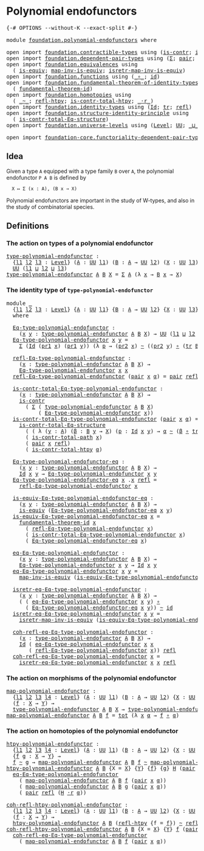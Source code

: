 # Polynomial endofunctors

<pre class="Agda"><a id="36" class="Symbol">{-#</a> <a id="40" class="Keyword">OPTIONS</a> <a id="48" class="Pragma">--without-K</a> <a id="60" class="Pragma">--exact-split</a> <a id="74" class="Symbol">#-}</a>

<a id="79" class="Keyword">module</a> <a id="86" href="foundation.polynomial-endofunctors.html" class="Module">foundation.polynomial-endofunctors</a> <a id="121" class="Keyword">where</a>

<a id="128" class="Keyword">open</a> <a id="133" class="Keyword">import</a> <a id="140" href="foundation.contractible-types.html" class="Module">foundation.contractible-types</a> <a id="170" class="Keyword">using</a> <a id="176" class="Symbol">(</a><a id="177" href="foundation-core.contractible-types.html#993" class="Function">is-contr</a><a id="185" class="Symbol">;</a> <a id="187" href="foundation-core.contractible-types.html#2033" class="Function">is-contr-total-path</a><a id="206" class="Symbol">)</a>
<a id="208" class="Keyword">open</a> <a id="213" class="Keyword">import</a> <a id="220" href="foundation.dependent-pair-types.html" class="Module">foundation.dependent-pair-types</a> <a id="252" class="Keyword">using</a> <a id="258" class="Symbol">(</a><a id="259" href="foundation-core.dependent-pair-types.html#502" class="Record">Σ</a><a id="260" class="Symbol">;</a> <a id="262" href="foundation-core.dependent-pair-types.html#575" class="InductiveConstructor">pair</a><a id="266" class="Symbol">;</a> <a id="268" href="foundation-core.dependent-pair-types.html#592" class="Field">pr1</a><a id="271" class="Symbol">;</a> <a id="273" href="foundation-core.dependent-pair-types.html#604" class="Field">pr2</a><a id="276" class="Symbol">)</a>
<a id="278" class="Keyword">open</a> <a id="283" class="Keyword">import</a> <a id="290" href="foundation.equivalences.html" class="Module">foundation.equivalences</a> <a id="314" class="Keyword">using</a>
  <a id="322" class="Symbol">(</a> <a id="324" href="foundation-core.equivalences.html#1543" class="Function">is-equiv</a><a id="332" class="Symbol">;</a> <a id="334" href="foundation-core.equivalences.html#4174" class="Function">map-inv-is-equiv</a><a id="350" class="Symbol">;</a> <a id="352" href="foundation-core.equivalences.html#4382" class="Function">isretr-map-inv-is-equiv</a><a id="375" class="Symbol">)</a>
<a id="377" class="Keyword">open</a> <a id="382" class="Keyword">import</a> <a id="389" href="foundation.functions.html" class="Module">foundation.functions</a> <a id="410" class="Keyword">using</a> <a id="416" class="Symbol">(</a><a id="417" href="foundation-core.functions.html#407" class="Function Operator">_∘_</a><a id="420" class="Symbol">;</a> <a id="422" href="foundation-core.functions.html#309" class="Function">id</a><a id="424" class="Symbol">)</a>
<a id="426" class="Keyword">open</a> <a id="431" class="Keyword">import</a> <a id="438" href="foundation.fundamental-theorem-of-identity-types.html" class="Module">foundation.fundamental-theorem-of-identity-types</a> <a id="487" class="Keyword">using</a>
  <a id="495" class="Symbol">(</a> <a id="497" href="foundation-core.fundamental-theorem-of-identity-types.html#1891" class="Function">fundamental-theorem-id</a><a id="519" class="Symbol">)</a>
<a id="521" class="Keyword">open</a> <a id="526" class="Keyword">import</a> <a id="533" href="foundation.homotopies.html" class="Module">foundation.homotopies</a> <a id="555" class="Keyword">using</a>
  <a id="563" class="Symbol">(</a> <a id="565" href="foundation-core.homotopies.html#614" class="Function Operator">_~_</a><a id="568" class="Symbol">;</a> <a id="570" href="foundation-core.homotopies.html#728" class="Function">refl-htpy</a><a id="579" class="Symbol">;</a> <a id="581" href="foundation.homotopies.html#3137" class="Function">is-contr-total-htpy</a><a id="600" class="Symbol">;</a> <a id="602" href="foundation-core.homotopies.html#2070" class="Function Operator">_·r_</a><a id="606" class="Symbol">)</a>
<a id="608" class="Keyword">open</a> <a id="613" class="Keyword">import</a> <a id="620" href="foundation.identity-types.html" class="Module">foundation.identity-types</a> <a id="646" class="Keyword">using</a> <a id="652" class="Symbol">(</a><a id="653" href="foundation-core.identity-types.html#1754" class="Datatype">Id</a><a id="655" class="Symbol">;</a> <a id="657" href="foundation-core.identity-types.html#5689" class="Function">tr</a><a id="659" class="Symbol">;</a> <a id="661" href="foundation-core.identity-types.html#1807" class="InductiveConstructor">refl</a><a id="665" class="Symbol">)</a>
<a id="667" class="Keyword">open</a> <a id="672" class="Keyword">import</a> <a id="679" href="foundation.structure-identity-principle.html" class="Module">foundation.structure-identity-principle</a> <a id="719" class="Keyword">using</a>
  <a id="727" class="Symbol">(</a> <a id="729" href="foundation.structure-identity-principle.html#1341" class="Function">is-contr-total-Eq-structure</a><a id="756" class="Symbol">)</a>
<a id="758" class="Keyword">open</a> <a id="763" class="Keyword">import</a> <a id="770" href="foundation.universe-levels.html" class="Module">foundation.universe-levels</a> <a id="797" class="Keyword">using</a> <a id="803" class="Symbol">(</a><a id="804" href="Agda.Primitive.html#597" class="Postulate">Level</a><a id="809" class="Symbol">;</a> <a id="811" href="foundation-core.universe-levels.html#222" class="Primitive">UU</a><a id="813" class="Symbol">;</a> <a id="815" href="Agda.Primitive.html#810" class="Primitive Operator">_⊔_</a><a id="818" class="Symbol">)</a>

<a id="821" class="Keyword">open</a> <a id="826" class="Keyword">import</a> <a id="833" href="foundation-core.functoriality-dependent-pair-types.html" class="Module">foundation-core.functoriality-dependent-pair-types</a> <a id="884" class="Keyword">using</a> <a id="890" class="Symbol">(</a><a id="891" href="foundation-core.functoriality-dependent-pair-types.html#1881" class="Function">tot</a><a id="894" class="Symbol">)</a>
</pre>
## Idea

Given a type `A` equipped with a type family `B` over `A`, the polynomial endofunctor `P A B` is defined by

```md
  X ↦ Σ (x : A), (B x → X)
```

Polynomial endofunctors are important in the study of W-types, and also in the study of combinatorial species.

## Definitions

### The action on types of a polynomial endofunctor

<pre class="Agda"><a id="type-polynomial-endofunctor"></a><a id="1246" href="foundation.polynomial-endofunctors.html#1246" class="Function">type-polynomial-endofunctor</a> <a id="1274" class="Symbol">:</a>
  <a id="1278" class="Symbol">{</a><a id="1279" href="foundation.polynomial-endofunctors.html#1279" class="Bound">l1</a> <a id="1282" href="foundation.polynomial-endofunctors.html#1282" class="Bound">l2</a> <a id="1285" href="foundation.polynomial-endofunctors.html#1285" class="Bound">l3</a> <a id="1288" class="Symbol">:</a> <a id="1290" href="Agda.Primitive.html#597" class="Postulate">Level</a><a id="1295" class="Symbol">}</a> <a id="1297" class="Symbol">(</a><a id="1298" href="foundation.polynomial-endofunctors.html#1298" class="Bound">A</a> <a id="1300" class="Symbol">:</a> <a id="1302" href="foundation-core.universe-levels.html#222" class="Primitive">UU</a> <a id="1305" href="foundation.polynomial-endofunctors.html#1279" class="Bound">l1</a><a id="1307" class="Symbol">)</a> <a id="1309" class="Symbol">(</a><a id="1310" href="foundation.polynomial-endofunctors.html#1310" class="Bound">B</a> <a id="1312" class="Symbol">:</a> <a id="1314" href="foundation.polynomial-endofunctors.html#1298" class="Bound">A</a> <a id="1316" class="Symbol">→</a> <a id="1318" href="foundation-core.universe-levels.html#222" class="Primitive">UU</a> <a id="1321" href="foundation.polynomial-endofunctors.html#1282" class="Bound">l2</a><a id="1323" class="Symbol">)</a> <a id="1325" class="Symbol">(</a><a id="1326" href="foundation.polynomial-endofunctors.html#1326" class="Bound">X</a> <a id="1328" class="Symbol">:</a> <a id="1330" href="foundation-core.universe-levels.html#222" class="Primitive">UU</a> <a id="1333" href="foundation.polynomial-endofunctors.html#1285" class="Bound">l3</a><a id="1335" class="Symbol">)</a> <a id="1337" class="Symbol">→</a>
  <a id="1341" href="foundation-core.universe-levels.html#222" class="Primitive">UU</a> <a id="1344" class="Symbol">(</a><a id="1345" href="foundation.polynomial-endofunctors.html#1279" class="Bound">l1</a> <a id="1348" href="Agda.Primitive.html#810" class="Primitive Operator">⊔</a> <a id="1350" href="foundation.polynomial-endofunctors.html#1282" class="Bound">l2</a> <a id="1353" href="Agda.Primitive.html#810" class="Primitive Operator">⊔</a> <a id="1355" href="foundation.polynomial-endofunctors.html#1285" class="Bound">l3</a><a id="1357" class="Symbol">)</a>
<a id="1359" href="foundation.polynomial-endofunctors.html#1246" class="Function">type-polynomial-endofunctor</a> <a id="1387" href="foundation.polynomial-endofunctors.html#1387" class="Bound">A</a> <a id="1389" href="foundation.polynomial-endofunctors.html#1389" class="Bound">B</a> <a id="1391" href="foundation.polynomial-endofunctors.html#1391" class="Bound">X</a> <a id="1393" class="Symbol">=</a> <a id="1395" href="foundation-core.dependent-pair-types.html#502" class="Record">Σ</a> <a id="1397" href="foundation.polynomial-endofunctors.html#1387" class="Bound">A</a> <a id="1399" class="Symbol">(λ</a> <a id="1402" href="foundation.polynomial-endofunctors.html#1402" class="Bound">x</a> <a id="1404" class="Symbol">→</a> <a id="1406" href="foundation.polynomial-endofunctors.html#1389" class="Bound">B</a> <a id="1408" href="foundation.polynomial-endofunctors.html#1402" class="Bound">x</a> <a id="1410" class="Symbol">→</a> <a id="1412" href="foundation.polynomial-endofunctors.html#1391" class="Bound">X</a><a id="1413" class="Symbol">)</a>
</pre>
### The identity type of `type-polynomial-endofunctor`

<pre class="Agda"><a id="1484" class="Keyword">module</a> <a id="1491" href="foundation.polynomial-endofunctors.html#1491" class="Module">_</a>
  <a id="1495" class="Symbol">{</a><a id="1496" href="foundation.polynomial-endofunctors.html#1496" class="Bound">l1</a> <a id="1499" href="foundation.polynomial-endofunctors.html#1499" class="Bound">l2</a> <a id="1502" href="foundation.polynomial-endofunctors.html#1502" class="Bound">l3</a> <a id="1505" class="Symbol">:</a> <a id="1507" href="Agda.Primitive.html#597" class="Postulate">Level</a><a id="1512" class="Symbol">}</a> <a id="1514" class="Symbol">{</a><a id="1515" href="foundation.polynomial-endofunctors.html#1515" class="Bound">A</a> <a id="1517" class="Symbol">:</a> <a id="1519" href="foundation-core.universe-levels.html#222" class="Primitive">UU</a> <a id="1522" href="foundation.polynomial-endofunctors.html#1496" class="Bound">l1</a><a id="1524" class="Symbol">}</a> <a id="1526" class="Symbol">{</a><a id="1527" href="foundation.polynomial-endofunctors.html#1527" class="Bound">B</a> <a id="1529" class="Symbol">:</a> <a id="1531" href="foundation.polynomial-endofunctors.html#1515" class="Bound">A</a> <a id="1533" class="Symbol">→</a> <a id="1535" href="foundation-core.universe-levels.html#222" class="Primitive">UU</a> <a id="1538" href="foundation.polynomial-endofunctors.html#1499" class="Bound">l2</a><a id="1540" class="Symbol">}</a> <a id="1542" class="Symbol">{</a><a id="1543" href="foundation.polynomial-endofunctors.html#1543" class="Bound">X</a> <a id="1545" class="Symbol">:</a> <a id="1547" href="foundation-core.universe-levels.html#222" class="Primitive">UU</a> <a id="1550" href="foundation.polynomial-endofunctors.html#1502" class="Bound">l3</a><a id="1552" class="Symbol">}</a>
  <a id="1556" class="Keyword">where</a>

  <a id="1565" href="foundation.polynomial-endofunctors.html#1565" class="Function">Eq-type-polynomial-endofunctor</a> <a id="1596" class="Symbol">:</a>
    <a id="1602" class="Symbol">(</a><a id="1603" href="foundation.polynomial-endofunctors.html#1603" class="Bound">x</a> <a id="1605" href="foundation.polynomial-endofunctors.html#1605" class="Bound">y</a> <a id="1607" class="Symbol">:</a> <a id="1609" href="foundation.polynomial-endofunctors.html#1246" class="Function">type-polynomial-endofunctor</a> <a id="1637" href="foundation.polynomial-endofunctors.html#1515" class="Bound">A</a> <a id="1639" href="foundation.polynomial-endofunctors.html#1527" class="Bound">B</a> <a id="1641" href="foundation.polynomial-endofunctors.html#1543" class="Bound">X</a><a id="1642" class="Symbol">)</a> <a id="1644" class="Symbol">→</a> <a id="1646" href="foundation-core.universe-levels.html#222" class="Primitive">UU</a> <a id="1649" class="Symbol">(</a><a id="1650" href="foundation.polynomial-endofunctors.html#1496" class="Bound">l1</a> <a id="1653" href="Agda.Primitive.html#810" class="Primitive Operator">⊔</a> <a id="1655" href="foundation.polynomial-endofunctors.html#1499" class="Bound">l2</a> <a id="1658" href="Agda.Primitive.html#810" class="Primitive Operator">⊔</a> <a id="1660" href="foundation.polynomial-endofunctors.html#1502" class="Bound">l3</a><a id="1662" class="Symbol">)</a>
  <a id="1666" href="foundation.polynomial-endofunctors.html#1565" class="Function">Eq-type-polynomial-endofunctor</a> <a id="1697" href="foundation.polynomial-endofunctors.html#1697" class="Bound">x</a> <a id="1699" href="foundation.polynomial-endofunctors.html#1699" class="Bound">y</a> <a id="1701" class="Symbol">=</a>
    <a id="1707" href="foundation-core.dependent-pair-types.html#502" class="Record">Σ</a> <a id="1709" class="Symbol">(</a><a id="1710" href="foundation-core.identity-types.html#1754" class="Datatype">Id</a> <a id="1713" class="Symbol">(</a><a id="1714" href="foundation-core.dependent-pair-types.html#592" class="Field">pr1</a> <a id="1718" href="foundation.polynomial-endofunctors.html#1697" class="Bound">x</a><a id="1719" class="Symbol">)</a> <a id="1721" class="Symbol">(</a><a id="1722" href="foundation-core.dependent-pair-types.html#592" class="Field">pr1</a> <a id="1726" href="foundation.polynomial-endofunctors.html#1699" class="Bound">y</a><a id="1727" class="Symbol">))</a> <a id="1730" class="Symbol">(λ</a> <a id="1733" href="foundation.polynomial-endofunctors.html#1733" class="Bound">p</a> <a id="1735" class="Symbol">→</a> <a id="1737" class="Symbol">(</a><a id="1738" href="foundation-core.dependent-pair-types.html#604" class="Field">pr2</a> <a id="1742" href="foundation.polynomial-endofunctors.html#1697" class="Bound">x</a><a id="1743" class="Symbol">)</a> <a id="1745" href="foundation-core.homotopies.html#614" class="Function Operator">~</a> <a id="1747" class="Symbol">((</a><a id="1749" href="foundation-core.dependent-pair-types.html#604" class="Field">pr2</a> <a id="1753" href="foundation.polynomial-endofunctors.html#1699" class="Bound">y</a><a id="1754" class="Symbol">)</a> <a id="1756" href="foundation-core.functions.html#407" class="Function Operator">∘</a> <a id="1758" class="Symbol">(</a><a id="1759" href="foundation-core.identity-types.html#5689" class="Function">tr</a> <a id="1762" href="foundation.polynomial-endofunctors.html#1527" class="Bound">B</a> <a id="1764" href="foundation.polynomial-endofunctors.html#1733" class="Bound">p</a><a id="1765" class="Symbol">)))</a>

  <a id="1772" href="foundation.polynomial-endofunctors.html#1772" class="Function">refl-Eq-type-polynomial-endofunctor</a> <a id="1808" class="Symbol">:</a>
    <a id="1814" class="Symbol">(</a><a id="1815" href="foundation.polynomial-endofunctors.html#1815" class="Bound">x</a> <a id="1817" class="Symbol">:</a> <a id="1819" href="foundation.polynomial-endofunctors.html#1246" class="Function">type-polynomial-endofunctor</a> <a id="1847" href="foundation.polynomial-endofunctors.html#1515" class="Bound">A</a> <a id="1849" href="foundation.polynomial-endofunctors.html#1527" class="Bound">B</a> <a id="1851" href="foundation.polynomial-endofunctors.html#1543" class="Bound">X</a><a id="1852" class="Symbol">)</a> <a id="1854" class="Symbol">→</a>
    <a id="1860" href="foundation.polynomial-endofunctors.html#1565" class="Function">Eq-type-polynomial-endofunctor</a> <a id="1891" href="foundation.polynomial-endofunctors.html#1815" class="Bound">x</a> <a id="1893" href="foundation.polynomial-endofunctors.html#1815" class="Bound">x</a>
  <a id="1897" href="foundation.polynomial-endofunctors.html#1772" class="Function">refl-Eq-type-polynomial-endofunctor</a> <a id="1933" class="Symbol">(</a><a id="1934" href="foundation-core.dependent-pair-types.html#575" class="InductiveConstructor">pair</a> <a id="1939" href="foundation.polynomial-endofunctors.html#1939" class="Bound">x</a> <a id="1941" href="foundation.polynomial-endofunctors.html#1941" class="Bound">α</a><a id="1942" class="Symbol">)</a> <a id="1944" class="Symbol">=</a> <a id="1946" href="foundation-core.dependent-pair-types.html#575" class="InductiveConstructor">pair</a> <a id="1951" href="foundation-core.identity-types.html#1807" class="InductiveConstructor">refl</a> <a id="1956" href="foundation-core.homotopies.html#728" class="Function">refl-htpy</a>

  <a id="1969" href="foundation.polynomial-endofunctors.html#1969" class="Function">is-contr-total-Eq-type-polynomial-endofunctor</a> <a id="2015" class="Symbol">:</a>
    <a id="2021" class="Symbol">(</a><a id="2022" href="foundation.polynomial-endofunctors.html#2022" class="Bound">x</a> <a id="2024" class="Symbol">:</a> <a id="2026" href="foundation.polynomial-endofunctors.html#1246" class="Function">type-polynomial-endofunctor</a> <a id="2054" href="foundation.polynomial-endofunctors.html#1515" class="Bound">A</a> <a id="2056" href="foundation.polynomial-endofunctors.html#1527" class="Bound">B</a> <a id="2058" href="foundation.polynomial-endofunctors.html#1543" class="Bound">X</a><a id="2059" class="Symbol">)</a> <a id="2061" class="Symbol">→</a>
    <a id="2067" href="foundation-core.contractible-types.html#993" class="Function">is-contr</a>
      <a id="2082" class="Symbol">(</a> <a id="2084" href="foundation-core.dependent-pair-types.html#502" class="Record">Σ</a> <a id="2086" class="Symbol">(</a> <a id="2088" href="foundation.polynomial-endofunctors.html#1246" class="Function">type-polynomial-endofunctor</a> <a id="2116" href="foundation.polynomial-endofunctors.html#1515" class="Bound">A</a> <a id="2118" href="foundation.polynomial-endofunctors.html#1527" class="Bound">B</a> <a id="2120" href="foundation.polynomial-endofunctors.html#1543" class="Bound">X</a><a id="2121" class="Symbol">)</a>
          <a id="2133" class="Symbol">(</a> <a id="2135" href="foundation.polynomial-endofunctors.html#1565" class="Function">Eq-type-polynomial-endofunctor</a> <a id="2166" href="foundation.polynomial-endofunctors.html#2022" class="Bound">x</a><a id="2167" class="Symbol">))</a>
  <a id="2172" href="foundation.polynomial-endofunctors.html#1969" class="Function">is-contr-total-Eq-type-polynomial-endofunctor</a> <a id="2218" class="Symbol">(</a><a id="2219" href="foundation-core.dependent-pair-types.html#575" class="InductiveConstructor">pair</a> <a id="2224" href="foundation.polynomial-endofunctors.html#2224" class="Bound">x</a> <a id="2226" href="foundation.polynomial-endofunctors.html#2226" class="Bound">α</a><a id="2227" class="Symbol">)</a> <a id="2229" class="Symbol">=</a>
    <a id="2235" href="foundation.structure-identity-principle.html#1341" class="Function">is-contr-total-Eq-structure</a>
      <a id="2269" class="Symbol">(</a> <a id="2271" class="Symbol">(</a> <a id="2273" class="Symbol">λ</a> <a id="2275" class="Symbol">(</a><a id="2276" href="foundation.polynomial-endofunctors.html#2276" class="Bound">y</a> <a id="2278" class="Symbol">:</a> <a id="2280" href="foundation.polynomial-endofunctors.html#1515" class="Bound">A</a><a id="2281" class="Symbol">)</a> <a id="2283" class="Symbol">(</a><a id="2284" href="foundation.polynomial-endofunctors.html#2284" class="Bound">β</a> <a id="2286" class="Symbol">:</a> <a id="2288" href="foundation.polynomial-endofunctors.html#1527" class="Bound">B</a> <a id="2290" href="foundation.polynomial-endofunctors.html#2276" class="Bound">y</a> <a id="2292" class="Symbol">→</a> <a id="2294" href="foundation.polynomial-endofunctors.html#1543" class="Bound">X</a><a id="2295" class="Symbol">)</a> <a id="2297" class="Symbol">(</a><a id="2298" href="foundation.polynomial-endofunctors.html#2298" class="Bound">p</a> <a id="2300" class="Symbol">:</a> <a id="2302" href="foundation-core.identity-types.html#1754" class="Datatype">Id</a> <a id="2305" href="foundation.polynomial-endofunctors.html#2224" class="Bound">x</a> <a id="2307" href="foundation.polynomial-endofunctors.html#2276" class="Bound">y</a><a id="2308" class="Symbol">)</a> <a id="2310" class="Symbol">→</a> <a id="2312" href="foundation.polynomial-endofunctors.html#2226" class="Bound">α</a> <a id="2314" href="foundation-core.homotopies.html#614" class="Function Operator">~</a> <a id="2316" class="Symbol">(</a><a id="2317" href="foundation.polynomial-endofunctors.html#2284" class="Bound">β</a> <a id="2319" href="foundation-core.functions.html#407" class="Function Operator">∘</a> <a id="2321" href="foundation-core.identity-types.html#5689" class="Function">tr</a> <a id="2324" href="foundation.polynomial-endofunctors.html#1527" class="Bound">B</a> <a id="2326" href="foundation.polynomial-endofunctors.html#2298" class="Bound">p</a><a id="2327" class="Symbol">)))</a>
      <a id="2337" class="Symbol">(</a> <a id="2339" href="foundation-core.contractible-types.html#2033" class="Function">is-contr-total-path</a> <a id="2359" href="foundation.polynomial-endofunctors.html#2224" class="Bound">x</a><a id="2360" class="Symbol">)</a>
      <a id="2368" class="Symbol">(</a> <a id="2370" href="foundation-core.dependent-pair-types.html#575" class="InductiveConstructor">pair</a> <a id="2375" href="foundation.polynomial-endofunctors.html#2224" class="Bound">x</a> <a id="2377" href="foundation-core.identity-types.html#1807" class="InductiveConstructor">refl</a><a id="2381" class="Symbol">)</a>
      <a id="2389" class="Symbol">(</a> <a id="2391" href="foundation.homotopies.html#3137" class="Function">is-contr-total-htpy</a> <a id="2411" href="foundation.polynomial-endofunctors.html#2226" class="Bound">α</a><a id="2412" class="Symbol">)</a>

  <a id="2417" href="foundation.polynomial-endofunctors.html#2417" class="Function">Eq-type-polynomial-endofunctor-eq</a> <a id="2451" class="Symbol">:</a>
    <a id="2457" class="Symbol">(</a><a id="2458" href="foundation.polynomial-endofunctors.html#2458" class="Bound">x</a> <a id="2460" href="foundation.polynomial-endofunctors.html#2460" class="Bound">y</a> <a id="2462" class="Symbol">:</a> <a id="2464" href="foundation.polynomial-endofunctors.html#1246" class="Function">type-polynomial-endofunctor</a> <a id="2492" href="foundation.polynomial-endofunctors.html#1515" class="Bound">A</a> <a id="2494" href="foundation.polynomial-endofunctors.html#1527" class="Bound">B</a> <a id="2496" href="foundation.polynomial-endofunctors.html#1543" class="Bound">X</a><a id="2497" class="Symbol">)</a> <a id="2499" class="Symbol">→</a>
    <a id="2505" href="foundation-core.identity-types.html#1754" class="Datatype">Id</a> <a id="2508" href="foundation.polynomial-endofunctors.html#2458" class="Bound">x</a> <a id="2510" href="foundation.polynomial-endofunctors.html#2460" class="Bound">y</a> <a id="2512" class="Symbol">→</a> <a id="2514" href="foundation.polynomial-endofunctors.html#1565" class="Function">Eq-type-polynomial-endofunctor</a> <a id="2545" href="foundation.polynomial-endofunctors.html#2458" class="Bound">x</a> <a id="2547" href="foundation.polynomial-endofunctors.html#2460" class="Bound">y</a>
  <a id="2551" href="foundation.polynomial-endofunctors.html#2417" class="Function">Eq-type-polynomial-endofunctor-eq</a> <a id="2585" href="foundation.polynomial-endofunctors.html#2585" class="Bound">x</a> <a id="2587" class="DottedPattern Symbol">.</a><a id="2588" href="foundation.polynomial-endofunctors.html#2585" class="DottedPattern Bound">x</a> <a id="2590" href="foundation-core.identity-types.html#1807" class="InductiveConstructor">refl</a> <a id="2595" class="Symbol">=</a>
    <a id="2601" href="foundation.polynomial-endofunctors.html#1772" class="Function">refl-Eq-type-polynomial-endofunctor</a> <a id="2637" href="foundation.polynomial-endofunctors.html#2585" class="Bound">x</a>

  <a id="2642" href="foundation.polynomial-endofunctors.html#2642" class="Function">is-equiv-Eq-type-polynomial-endofunctor-eq</a> <a id="2685" class="Symbol">:</a>
    <a id="2691" class="Symbol">(</a><a id="2692" href="foundation.polynomial-endofunctors.html#2692" class="Bound">x</a> <a id="2694" href="foundation.polynomial-endofunctors.html#2694" class="Bound">y</a> <a id="2696" class="Symbol">:</a> <a id="2698" href="foundation.polynomial-endofunctors.html#1246" class="Function">type-polynomial-endofunctor</a> <a id="2726" href="foundation.polynomial-endofunctors.html#1515" class="Bound">A</a> <a id="2728" href="foundation.polynomial-endofunctors.html#1527" class="Bound">B</a> <a id="2730" href="foundation.polynomial-endofunctors.html#1543" class="Bound">X</a><a id="2731" class="Symbol">)</a> <a id="2733" class="Symbol">→</a>
    <a id="2739" href="foundation-core.equivalences.html#1543" class="Function">is-equiv</a> <a id="2748" class="Symbol">(</a><a id="2749" href="foundation.polynomial-endofunctors.html#2417" class="Function">Eq-type-polynomial-endofunctor-eq</a> <a id="2783" href="foundation.polynomial-endofunctors.html#2692" class="Bound">x</a> <a id="2785" href="foundation.polynomial-endofunctors.html#2694" class="Bound">y</a><a id="2786" class="Symbol">)</a>
  <a id="2790" href="foundation.polynomial-endofunctors.html#2642" class="Function">is-equiv-Eq-type-polynomial-endofunctor-eq</a> <a id="2833" href="foundation.polynomial-endofunctors.html#2833" class="Bound">x</a> <a id="2835" class="Symbol">=</a>
    <a id="2841" href="foundation-core.fundamental-theorem-of-identity-types.html#1891" class="Function">fundamental-theorem-id</a> <a id="2864" href="foundation.polynomial-endofunctors.html#2833" class="Bound">x</a>
      <a id="2872" class="Symbol">(</a> <a id="2874" href="foundation.polynomial-endofunctors.html#1772" class="Function">refl-Eq-type-polynomial-endofunctor</a> <a id="2910" href="foundation.polynomial-endofunctors.html#2833" class="Bound">x</a><a id="2911" class="Symbol">)</a>
      <a id="2919" class="Symbol">(</a> <a id="2921" href="foundation.polynomial-endofunctors.html#1969" class="Function">is-contr-total-Eq-type-polynomial-endofunctor</a> <a id="2967" href="foundation.polynomial-endofunctors.html#2833" class="Bound">x</a><a id="2968" class="Symbol">)</a>
      <a id="2976" class="Symbol">(</a> <a id="2978" href="foundation.polynomial-endofunctors.html#2417" class="Function">Eq-type-polynomial-endofunctor-eq</a> <a id="3012" href="foundation.polynomial-endofunctors.html#2833" class="Bound">x</a><a id="3013" class="Symbol">)</a>

  <a id="3018" href="foundation.polynomial-endofunctors.html#3018" class="Function">eq-Eq-type-polynomial-endofunctor</a> <a id="3052" class="Symbol">:</a>
    <a id="3058" class="Symbol">(</a><a id="3059" href="foundation.polynomial-endofunctors.html#3059" class="Bound">x</a> <a id="3061" href="foundation.polynomial-endofunctors.html#3061" class="Bound">y</a> <a id="3063" class="Symbol">:</a> <a id="3065" href="foundation.polynomial-endofunctors.html#1246" class="Function">type-polynomial-endofunctor</a> <a id="3093" href="foundation.polynomial-endofunctors.html#1515" class="Bound">A</a> <a id="3095" href="foundation.polynomial-endofunctors.html#1527" class="Bound">B</a> <a id="3097" href="foundation.polynomial-endofunctors.html#1543" class="Bound">X</a><a id="3098" class="Symbol">)</a> <a id="3100" class="Symbol">→</a>
    <a id="3106" href="foundation.polynomial-endofunctors.html#1565" class="Function">Eq-type-polynomial-endofunctor</a> <a id="3137" href="foundation.polynomial-endofunctors.html#3059" class="Bound">x</a> <a id="3139" href="foundation.polynomial-endofunctors.html#3061" class="Bound">y</a> <a id="3141" class="Symbol">→</a> <a id="3143" href="foundation-core.identity-types.html#1754" class="Datatype">Id</a> <a id="3146" href="foundation.polynomial-endofunctors.html#3059" class="Bound">x</a> <a id="3148" href="foundation.polynomial-endofunctors.html#3061" class="Bound">y</a>
  <a id="3152" href="foundation.polynomial-endofunctors.html#3018" class="Function">eq-Eq-type-polynomial-endofunctor</a> <a id="3186" href="foundation.polynomial-endofunctors.html#3186" class="Bound">x</a> <a id="3188" href="foundation.polynomial-endofunctors.html#3188" class="Bound">y</a> <a id="3190" class="Symbol">=</a>
    <a id="3196" href="foundation-core.equivalences.html#4174" class="Function">map-inv-is-equiv</a> <a id="3213" class="Symbol">(</a><a id="3214" href="foundation.polynomial-endofunctors.html#2642" class="Function">is-equiv-Eq-type-polynomial-endofunctor-eq</a> <a id="3257" href="foundation.polynomial-endofunctors.html#3186" class="Bound">x</a> <a id="3259" href="foundation.polynomial-endofunctors.html#3188" class="Bound">y</a><a id="3260" class="Symbol">)</a>

  <a id="3265" href="foundation.polynomial-endofunctors.html#3265" class="Function">isretr-eq-Eq-type-polynomial-endofunctor</a> <a id="3306" class="Symbol">:</a>
    <a id="3312" class="Symbol">(</a><a id="3313" href="foundation.polynomial-endofunctors.html#3313" class="Bound">x</a> <a id="3315" href="foundation.polynomial-endofunctors.html#3315" class="Bound">y</a> <a id="3317" class="Symbol">:</a> <a id="3319" href="foundation.polynomial-endofunctors.html#1246" class="Function">type-polynomial-endofunctor</a> <a id="3347" href="foundation.polynomial-endofunctors.html#1515" class="Bound">A</a> <a id="3349" href="foundation.polynomial-endofunctors.html#1527" class="Bound">B</a> <a id="3351" href="foundation.polynomial-endofunctors.html#1543" class="Bound">X</a><a id="3352" class="Symbol">)</a> <a id="3354" class="Symbol">→</a>
    <a id="3360" class="Symbol">(</a> <a id="3362" class="Symbol">(</a> <a id="3364" href="foundation.polynomial-endofunctors.html#3018" class="Function">eq-Eq-type-polynomial-endofunctor</a> <a id="3398" href="foundation.polynomial-endofunctors.html#3313" class="Bound">x</a> <a id="3400" href="foundation.polynomial-endofunctors.html#3315" class="Bound">y</a><a id="3401" class="Symbol">)</a> <a id="3403" href="foundation-core.functions.html#407" class="Function Operator">∘</a>
      <a id="3411" class="Symbol">(</a> <a id="3413" href="foundation.polynomial-endofunctors.html#2417" class="Function">Eq-type-polynomial-endofunctor-eq</a> <a id="3447" href="foundation.polynomial-endofunctors.html#3313" class="Bound">x</a> <a id="3449" href="foundation.polynomial-endofunctors.html#3315" class="Bound">y</a><a id="3450" class="Symbol">))</a> <a id="3453" href="foundation-core.homotopies.html#614" class="Function Operator">~</a> <a id="3455" href="foundation-core.functions.html#309" class="Function">id</a>
  <a id="3460" href="foundation.polynomial-endofunctors.html#3265" class="Function">isretr-eq-Eq-type-polynomial-endofunctor</a> <a id="3501" href="foundation.polynomial-endofunctors.html#3501" class="Bound">x</a> <a id="3503" href="foundation.polynomial-endofunctors.html#3503" class="Bound">y</a> <a id="3505" class="Symbol">=</a>
    <a id="3511" href="foundation-core.equivalences.html#4382" class="Function">isretr-map-inv-is-equiv</a> <a id="3535" class="Symbol">(</a><a id="3536" href="foundation.polynomial-endofunctors.html#2642" class="Function">is-equiv-Eq-type-polynomial-endofunctor-eq</a> <a id="3579" href="foundation.polynomial-endofunctors.html#3501" class="Bound">x</a> <a id="3581" href="foundation.polynomial-endofunctors.html#3503" class="Bound">y</a><a id="3582" class="Symbol">)</a>

  <a id="3587" href="foundation.polynomial-endofunctors.html#3587" class="Function">coh-refl-eq-Eq-type-polynomial-endofunctor</a> <a id="3630" class="Symbol">:</a>
    <a id="3636" class="Symbol">(</a><a id="3637" href="foundation.polynomial-endofunctors.html#3637" class="Bound">x</a> <a id="3639" class="Symbol">:</a> <a id="3641" href="foundation.polynomial-endofunctors.html#1246" class="Function">type-polynomial-endofunctor</a> <a id="3669" href="foundation.polynomial-endofunctors.html#1515" class="Bound">A</a> <a id="3671" href="foundation.polynomial-endofunctors.html#1527" class="Bound">B</a> <a id="3673" href="foundation.polynomial-endofunctors.html#1543" class="Bound">X</a><a id="3674" class="Symbol">)</a> <a id="3676" class="Symbol">→</a>
    <a id="3682" href="foundation-core.identity-types.html#1754" class="Datatype">Id</a> <a id="3685" class="Symbol">(</a> <a id="3687" href="foundation.polynomial-endofunctors.html#3018" class="Function">eq-Eq-type-polynomial-endofunctor</a> <a id="3721" href="foundation.polynomial-endofunctors.html#3637" class="Bound">x</a> <a id="3723" href="foundation.polynomial-endofunctors.html#3637" class="Bound">x</a>
       <a id="3732" class="Symbol">(</a> <a id="3734" href="foundation.polynomial-endofunctors.html#1772" class="Function">refl-Eq-type-polynomial-endofunctor</a> <a id="3770" href="foundation.polynomial-endofunctors.html#3637" class="Bound">x</a><a id="3771" class="Symbol">))</a> <a id="3774" href="foundation-core.identity-types.html#1807" class="InductiveConstructor">refl</a>
  <a id="3781" href="foundation.polynomial-endofunctors.html#3587" class="Function">coh-refl-eq-Eq-type-polynomial-endofunctor</a> <a id="3824" href="foundation.polynomial-endofunctors.html#3824" class="Bound">x</a> <a id="3826" class="Symbol">=</a>
    <a id="3832" href="foundation.polynomial-endofunctors.html#3265" class="Function">isretr-eq-Eq-type-polynomial-endofunctor</a> <a id="3873" href="foundation.polynomial-endofunctors.html#3824" class="Bound">x</a> <a id="3875" href="foundation.polynomial-endofunctors.html#3824" class="Bound">x</a> <a id="3877" href="foundation-core.identity-types.html#1807" class="InductiveConstructor">refl</a>
</pre>
### The action on morphisms of the polynomial endofunctor

<pre class="Agda"><a id="map-polynomial-endofunctor"></a><a id="3954" href="foundation.polynomial-endofunctors.html#3954" class="Function">map-polynomial-endofunctor</a> <a id="3981" class="Symbol">:</a>
  <a id="3985" class="Symbol">{</a><a id="3986" href="foundation.polynomial-endofunctors.html#3986" class="Bound">l1</a> <a id="3989" href="foundation.polynomial-endofunctors.html#3989" class="Bound">l2</a> <a id="3992" href="foundation.polynomial-endofunctors.html#3992" class="Bound">l3</a> <a id="3995" href="foundation.polynomial-endofunctors.html#3995" class="Bound">l4</a> <a id="3998" class="Symbol">:</a> <a id="4000" href="Agda.Primitive.html#597" class="Postulate">Level</a><a id="4005" class="Symbol">}</a> <a id="4007" class="Symbol">(</a><a id="4008" href="foundation.polynomial-endofunctors.html#4008" class="Bound">A</a> <a id="4010" class="Symbol">:</a> <a id="4012" href="foundation-core.universe-levels.html#222" class="Primitive">UU</a> <a id="4015" href="foundation.polynomial-endofunctors.html#3986" class="Bound">l1</a><a id="4017" class="Symbol">)</a> <a id="4019" class="Symbol">(</a><a id="4020" href="foundation.polynomial-endofunctors.html#4020" class="Bound">B</a> <a id="4022" class="Symbol">:</a> <a id="4024" href="foundation.polynomial-endofunctors.html#4008" class="Bound">A</a> <a id="4026" class="Symbol">→</a> <a id="4028" href="foundation-core.universe-levels.html#222" class="Primitive">UU</a> <a id="4031" href="foundation.polynomial-endofunctors.html#3989" class="Bound">l2</a><a id="4033" class="Symbol">)</a> <a id="4035" class="Symbol">{</a><a id="4036" href="foundation.polynomial-endofunctors.html#4036" class="Bound">X</a> <a id="4038" class="Symbol">:</a> <a id="4040" href="foundation-core.universe-levels.html#222" class="Primitive">UU</a> <a id="4043" href="foundation.polynomial-endofunctors.html#3992" class="Bound">l3</a><a id="4045" class="Symbol">}</a> <a id="4047" class="Symbol">{</a><a id="4048" href="foundation.polynomial-endofunctors.html#4048" class="Bound">Y</a> <a id="4050" class="Symbol">:</a> <a id="4052" href="foundation-core.universe-levels.html#222" class="Primitive">UU</a> <a id="4055" href="foundation.polynomial-endofunctors.html#3995" class="Bound">l4</a><a id="4057" class="Symbol">}</a>
  <a id="4061" class="Symbol">(</a><a id="4062" href="foundation.polynomial-endofunctors.html#4062" class="Bound">f</a> <a id="4064" class="Symbol">:</a> <a id="4066" href="foundation.polynomial-endofunctors.html#4036" class="Bound">X</a> <a id="4068" class="Symbol">→</a> <a id="4070" href="foundation.polynomial-endofunctors.html#4048" class="Bound">Y</a><a id="4071" class="Symbol">)</a> <a id="4073" class="Symbol">→</a>
  <a id="4077" href="foundation.polynomial-endofunctors.html#1246" class="Function">type-polynomial-endofunctor</a> <a id="4105" href="foundation.polynomial-endofunctors.html#4008" class="Bound">A</a> <a id="4107" href="foundation.polynomial-endofunctors.html#4020" class="Bound">B</a> <a id="4109" href="foundation.polynomial-endofunctors.html#4036" class="Bound">X</a> <a id="4111" class="Symbol">→</a> <a id="4113" href="foundation.polynomial-endofunctors.html#1246" class="Function">type-polynomial-endofunctor</a> <a id="4141" href="foundation.polynomial-endofunctors.html#4008" class="Bound">A</a> <a id="4143" href="foundation.polynomial-endofunctors.html#4020" class="Bound">B</a> <a id="4145" href="foundation.polynomial-endofunctors.html#4048" class="Bound">Y</a>
<a id="4147" href="foundation.polynomial-endofunctors.html#3954" class="Function">map-polynomial-endofunctor</a> <a id="4174" href="foundation.polynomial-endofunctors.html#4174" class="Bound">A</a> <a id="4176" href="foundation.polynomial-endofunctors.html#4176" class="Bound">B</a> <a id="4178" href="foundation.polynomial-endofunctors.html#4178" class="Bound">f</a> <a id="4180" class="Symbol">=</a> <a id="4182" href="foundation-core.functoriality-dependent-pair-types.html#1881" class="Function">tot</a> <a id="4186" class="Symbol">(λ</a> <a id="4189" href="foundation.polynomial-endofunctors.html#4189" class="Bound">x</a> <a id="4191" href="foundation.polynomial-endofunctors.html#4191" class="Bound">α</a> <a id="4193" class="Symbol">→</a> <a id="4195" href="foundation.polynomial-endofunctors.html#4178" class="Bound">f</a> <a id="4197" href="foundation-core.functions.html#407" class="Function Operator">∘</a> <a id="4199" href="foundation.polynomial-endofunctors.html#4191" class="Bound">α</a><a id="4200" class="Symbol">)</a>
</pre>
### The action on homotopies of the polynomial endofunctor

<pre class="Agda"><a id="htpy-polynomial-endofunctor"></a><a id="4275" href="foundation.polynomial-endofunctors.html#4275" class="Function">htpy-polynomial-endofunctor</a> <a id="4303" class="Symbol">:</a>
  <a id="4307" class="Symbol">{</a><a id="4308" href="foundation.polynomial-endofunctors.html#4308" class="Bound">l1</a> <a id="4311" href="foundation.polynomial-endofunctors.html#4311" class="Bound">l2</a> <a id="4314" href="foundation.polynomial-endofunctors.html#4314" class="Bound">l3</a> <a id="4317" href="foundation.polynomial-endofunctors.html#4317" class="Bound">l4</a> <a id="4320" class="Symbol">:</a> <a id="4322" href="Agda.Primitive.html#597" class="Postulate">Level</a><a id="4327" class="Symbol">}</a> <a id="4329" class="Symbol">(</a><a id="4330" href="foundation.polynomial-endofunctors.html#4330" class="Bound">A</a> <a id="4332" class="Symbol">:</a> <a id="4334" href="foundation-core.universe-levels.html#222" class="Primitive">UU</a> <a id="4337" href="foundation.polynomial-endofunctors.html#4308" class="Bound">l1</a><a id="4339" class="Symbol">)</a> <a id="4341" class="Symbol">(</a><a id="4342" href="foundation.polynomial-endofunctors.html#4342" class="Bound">B</a> <a id="4344" class="Symbol">:</a> <a id="4346" href="foundation.polynomial-endofunctors.html#4330" class="Bound">A</a> <a id="4348" class="Symbol">→</a> <a id="4350" href="foundation-core.universe-levels.html#222" class="Primitive">UU</a> <a id="4353" href="foundation.polynomial-endofunctors.html#4311" class="Bound">l2</a><a id="4355" class="Symbol">)</a> <a id="4357" class="Symbol">{</a><a id="4358" href="foundation.polynomial-endofunctors.html#4358" class="Bound">X</a> <a id="4360" class="Symbol">:</a> <a id="4362" href="foundation-core.universe-levels.html#222" class="Primitive">UU</a> <a id="4365" href="foundation.polynomial-endofunctors.html#4314" class="Bound">l3</a><a id="4367" class="Symbol">}</a> <a id="4369" class="Symbol">{</a><a id="4370" href="foundation.polynomial-endofunctors.html#4370" class="Bound">Y</a> <a id="4372" class="Symbol">:</a> <a id="4374" href="foundation-core.universe-levels.html#222" class="Primitive">UU</a> <a id="4377" href="foundation.polynomial-endofunctors.html#4317" class="Bound">l4</a><a id="4379" class="Symbol">}</a>
  <a id="4383" class="Symbol">{</a><a id="4384" href="foundation.polynomial-endofunctors.html#4384" class="Bound">f</a> <a id="4386" href="foundation.polynomial-endofunctors.html#4386" class="Bound">g</a> <a id="4388" class="Symbol">:</a> <a id="4390" href="foundation.polynomial-endofunctors.html#4358" class="Bound">X</a> <a id="4392" class="Symbol">→</a> <a id="4394" href="foundation.polynomial-endofunctors.html#4370" class="Bound">Y</a><a id="4395" class="Symbol">}</a> <a id="4397" class="Symbol">→</a>
  <a id="4401" href="foundation.polynomial-endofunctors.html#4384" class="Bound">f</a> <a id="4403" href="foundation-core.homotopies.html#614" class="Function Operator">~</a> <a id="4405" href="foundation.polynomial-endofunctors.html#4386" class="Bound">g</a> <a id="4407" class="Symbol">→</a> <a id="4409" href="foundation.polynomial-endofunctors.html#3954" class="Function">map-polynomial-endofunctor</a> <a id="4436" href="foundation.polynomial-endofunctors.html#4330" class="Bound">A</a> <a id="4438" href="foundation.polynomial-endofunctors.html#4342" class="Bound">B</a> <a id="4440" href="foundation.polynomial-endofunctors.html#4384" class="Bound">f</a> <a id="4442" href="foundation-core.homotopies.html#614" class="Function Operator">~</a> <a id="4444" href="foundation.polynomial-endofunctors.html#3954" class="Function">map-polynomial-endofunctor</a> <a id="4471" href="foundation.polynomial-endofunctors.html#4330" class="Bound">A</a> <a id="4473" href="foundation.polynomial-endofunctors.html#4342" class="Bound">B</a> <a id="4475" href="foundation.polynomial-endofunctors.html#4386" class="Bound">g</a>
<a id="4477" href="foundation.polynomial-endofunctors.html#4275" class="Function">htpy-polynomial-endofunctor</a> <a id="4505" href="foundation.polynomial-endofunctors.html#4505" class="Bound">A</a> <a id="4507" href="foundation.polynomial-endofunctors.html#4507" class="Bound">B</a> <a id="4509" class="Symbol">{</a><a id="4510" class="Argument">X</a> <a id="4512" class="Symbol">=</a> <a id="4514" href="foundation.polynomial-endofunctors.html#4514" class="Bound">X</a><a id="4515" class="Symbol">}</a> <a id="4517" class="Symbol">{</a><a id="4518" href="foundation.polynomial-endofunctors.html#4518" class="Bound">Y</a><a id="4519" class="Symbol">}</a> <a id="4521" class="Symbol">{</a><a id="4522" href="foundation.polynomial-endofunctors.html#4522" class="Bound">f</a><a id="4523" class="Symbol">}</a> <a id="4525" class="Symbol">{</a><a id="4526" href="foundation.polynomial-endofunctors.html#4526" class="Bound">g</a><a id="4527" class="Symbol">}</a> <a id="4529" href="foundation.polynomial-endofunctors.html#4529" class="Bound">H</a> <a id="4531" class="Symbol">(</a><a id="4532" href="foundation-core.dependent-pair-types.html#575" class="InductiveConstructor">pair</a> <a id="4537" href="foundation.polynomial-endofunctors.html#4537" class="Bound">x</a> <a id="4539" href="foundation.polynomial-endofunctors.html#4539" class="Bound">α</a><a id="4540" class="Symbol">)</a> <a id="4542" class="Symbol">=</a>
  <a id="4546" href="foundation.polynomial-endofunctors.html#3018" class="Function">eq-Eq-type-polynomial-endofunctor</a>
    <a id="4584" class="Symbol">(</a> <a id="4586" href="foundation.polynomial-endofunctors.html#3954" class="Function">map-polynomial-endofunctor</a> <a id="4613" href="foundation.polynomial-endofunctors.html#4505" class="Bound">A</a> <a id="4615" href="foundation.polynomial-endofunctors.html#4507" class="Bound">B</a> <a id="4617" href="foundation.polynomial-endofunctors.html#4522" class="Bound">f</a> <a id="4619" class="Symbol">(</a><a id="4620" href="foundation-core.dependent-pair-types.html#575" class="InductiveConstructor">pair</a> <a id="4625" href="foundation.polynomial-endofunctors.html#4537" class="Bound">x</a> <a id="4627" href="foundation.polynomial-endofunctors.html#4539" class="Bound">α</a><a id="4628" class="Symbol">))</a>
    <a id="4635" class="Symbol">(</a> <a id="4637" href="foundation.polynomial-endofunctors.html#3954" class="Function">map-polynomial-endofunctor</a> <a id="4664" href="foundation.polynomial-endofunctors.html#4505" class="Bound">A</a> <a id="4666" href="foundation.polynomial-endofunctors.html#4507" class="Bound">B</a> <a id="4668" href="foundation.polynomial-endofunctors.html#4526" class="Bound">g</a> <a id="4670" class="Symbol">(</a><a id="4671" href="foundation-core.dependent-pair-types.html#575" class="InductiveConstructor">pair</a> <a id="4676" href="foundation.polynomial-endofunctors.html#4537" class="Bound">x</a> <a id="4678" href="foundation.polynomial-endofunctors.html#4539" class="Bound">α</a><a id="4679" class="Symbol">))</a>
    <a id="4686" class="Symbol">(</a> <a id="4688" href="foundation-core.dependent-pair-types.html#575" class="InductiveConstructor">pair</a> <a id="4693" href="foundation-core.identity-types.html#1807" class="InductiveConstructor">refl</a> <a id="4698" class="Symbol">(</a><a id="4699" href="foundation.polynomial-endofunctors.html#4529" class="Bound">H</a> <a id="4701" href="foundation-core.homotopies.html#2070" class="Function Operator">·r</a> <a id="4704" href="foundation.polynomial-endofunctors.html#4539" class="Bound">α</a><a id="4705" class="Symbol">))</a>

<a id="coh-refl-htpy-polynomial-endofunctor"></a><a id="4709" href="foundation.polynomial-endofunctors.html#4709" class="Function">coh-refl-htpy-polynomial-endofunctor</a> <a id="4746" class="Symbol">:</a>
  <a id="4750" class="Symbol">{</a><a id="4751" href="foundation.polynomial-endofunctors.html#4751" class="Bound">l1</a> <a id="4754" href="foundation.polynomial-endofunctors.html#4754" class="Bound">l2</a> <a id="4757" href="foundation.polynomial-endofunctors.html#4757" class="Bound">l3</a> <a id="4760" href="foundation.polynomial-endofunctors.html#4760" class="Bound">l4</a> <a id="4763" class="Symbol">:</a> <a id="4765" href="Agda.Primitive.html#597" class="Postulate">Level</a><a id="4770" class="Symbol">}</a> <a id="4772" class="Symbol">(</a><a id="4773" href="foundation.polynomial-endofunctors.html#4773" class="Bound">A</a> <a id="4775" class="Symbol">:</a> <a id="4777" href="foundation-core.universe-levels.html#222" class="Primitive">UU</a> <a id="4780" href="foundation.polynomial-endofunctors.html#4751" class="Bound">l1</a><a id="4782" class="Symbol">)</a> <a id="4784" class="Symbol">(</a><a id="4785" href="foundation.polynomial-endofunctors.html#4785" class="Bound">B</a> <a id="4787" class="Symbol">:</a> <a id="4789" href="foundation.polynomial-endofunctors.html#4773" class="Bound">A</a> <a id="4791" class="Symbol">→</a> <a id="4793" href="foundation-core.universe-levels.html#222" class="Primitive">UU</a> <a id="4796" href="foundation.polynomial-endofunctors.html#4754" class="Bound">l2</a><a id="4798" class="Symbol">)</a> <a id="4800" class="Symbol">{</a><a id="4801" href="foundation.polynomial-endofunctors.html#4801" class="Bound">X</a> <a id="4803" class="Symbol">:</a> <a id="4805" href="foundation-core.universe-levels.html#222" class="Primitive">UU</a> <a id="4808" href="foundation.polynomial-endofunctors.html#4757" class="Bound">l3</a><a id="4810" class="Symbol">}</a> <a id="4812" class="Symbol">{</a><a id="4813" href="foundation.polynomial-endofunctors.html#4813" class="Bound">Y</a> <a id="4815" class="Symbol">:</a> <a id="4817" href="foundation-core.universe-levels.html#222" class="Primitive">UU</a> <a id="4820" href="foundation.polynomial-endofunctors.html#4760" class="Bound">l4</a><a id="4822" class="Symbol">}</a>
  <a id="4826" class="Symbol">(</a><a id="4827" href="foundation.polynomial-endofunctors.html#4827" class="Bound">f</a> <a id="4829" class="Symbol">:</a> <a id="4831" href="foundation.polynomial-endofunctors.html#4801" class="Bound">X</a> <a id="4833" class="Symbol">→</a> <a id="4835" href="foundation.polynomial-endofunctors.html#4813" class="Bound">Y</a><a id="4836" class="Symbol">)</a> <a id="4838" class="Symbol">→</a>
  <a id="4842" href="foundation.polynomial-endofunctors.html#4275" class="Function">htpy-polynomial-endofunctor</a> <a id="4870" href="foundation.polynomial-endofunctors.html#4773" class="Bound">A</a> <a id="4872" href="foundation.polynomial-endofunctors.html#4785" class="Bound">B</a> <a id="4874" class="Symbol">(</a><a id="4875" href="foundation-core.homotopies.html#728" class="Function">refl-htpy</a> <a id="4885" class="Symbol">{</a><a id="4886" class="Argument">f</a> <a id="4888" class="Symbol">=</a> <a id="4890" href="foundation.polynomial-endofunctors.html#4827" class="Bound">f</a><a id="4891" class="Symbol">})</a> <a id="4894" href="foundation-core.homotopies.html#614" class="Function Operator">~</a> <a id="4896" href="foundation-core.homotopies.html#728" class="Function">refl-htpy</a>
<a id="4906" href="foundation.polynomial-endofunctors.html#4709" class="Function">coh-refl-htpy-polynomial-endofunctor</a> <a id="4943" href="foundation.polynomial-endofunctors.html#4943" class="Bound">A</a> <a id="4945" href="foundation.polynomial-endofunctors.html#4945" class="Bound">B</a> <a id="4947" class="Symbol">{</a><a id="4948" class="Argument">X</a> <a id="4950" class="Symbol">=</a> <a id="4952" href="foundation.polynomial-endofunctors.html#4952" class="Bound">X</a><a id="4953" class="Symbol">}</a> <a id="4955" class="Symbol">{</a><a id="4956" href="foundation.polynomial-endofunctors.html#4956" class="Bound">Y</a><a id="4957" class="Symbol">}</a> <a id="4959" href="foundation.polynomial-endofunctors.html#4959" class="Bound">f</a> <a id="4961" class="Symbol">(</a><a id="4962" href="foundation-core.dependent-pair-types.html#575" class="InductiveConstructor">pair</a> <a id="4967" href="foundation.polynomial-endofunctors.html#4967" class="Bound">x</a> <a id="4969" href="foundation.polynomial-endofunctors.html#4969" class="Bound">α</a><a id="4970" class="Symbol">)</a> <a id="4972" class="Symbol">=</a>
  <a id="4976" href="foundation.polynomial-endofunctors.html#3587" class="Function">coh-refl-eq-Eq-type-polynomial-endofunctor</a>
    <a id="5023" class="Symbol">(</a> <a id="5025" href="foundation.polynomial-endofunctors.html#3954" class="Function">map-polynomial-endofunctor</a> <a id="5052" href="foundation.polynomial-endofunctors.html#4943" class="Bound">A</a> <a id="5054" href="foundation.polynomial-endofunctors.html#4945" class="Bound">B</a> <a id="5056" href="foundation.polynomial-endofunctors.html#4959" class="Bound">f</a> <a id="5058" class="Symbol">(</a><a id="5059" href="foundation-core.dependent-pair-types.html#575" class="InductiveConstructor">pair</a> <a id="5064" href="foundation.polynomial-endofunctors.html#4967" class="Bound">x</a> <a id="5066" href="foundation.polynomial-endofunctors.html#4969" class="Bound">α</a><a id="5067" class="Symbol">))</a>
</pre>